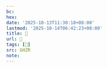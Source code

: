 ```yaml
---
bc:
hex:
date: '2025-10-13T11:30:18+08:00'
lastmod: '2025-10-14T06:42:23+08:00'
title: 󰥐
url: 󰥐
tags: [𥄉]
src: GHZR
note:
---
```

